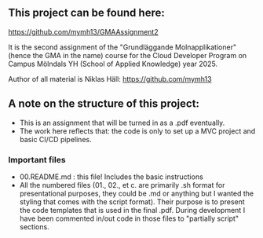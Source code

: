 ## This project can be found here:
https://github.com/mymh13/GMAAssignment2

It is the second assignment of the "Grundläggande Molnapplikationer" (hence the GMA in the name) course for the Cloud Developer Program on Campus Mölndals YH (School of Applied Knowledge) year 2025.

Author of all material is Niklas Häll:
https://github.com/mymh13

## A note on the structure of this project:

- This is an assignment that will be turned in as a .pdf eventually.
- The work here reflects that: the code is only to set up a MVC project and basic CI/CD pipelines.

### Important files

- 00.README.md : this file! Includes the basic instructions
- All the numbered files (01., 02., et c. are primarily .sh format for presentational purposes, they could be .md or anything but I wanted the styling that comes with the script format). Their purpose is to present the code templates that is used in the final .pdf. During development I have been commented in/out code in those files to "partially script" sections.